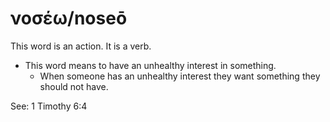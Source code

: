 # νοσέω/noseō
This word is an action. It is a verb.
* This word means to have an unhealthy interest in something.
    * When someone has an unhealthy interest they want something they should not have.

See: 1 Timothy 6:4
